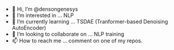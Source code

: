 - 👋 Hi, I’m @densongenesys
- 👀 I’m interested in ... NLP
- 🌱 I’m currently learning ... TSDAE (Tranformer-based Denoising AutoEncoder) 
- 💞️ I’m looking to collaborate on ... NLP training
- 📫 How to reach me ... comment on one of my repos.

<!---
densongenesys/densongenesys is a ✨ special ✨ repository because its `README.md` (this file) appears on your GitHub profile.
You can click the Preview link to take a look at your changes.
--->
